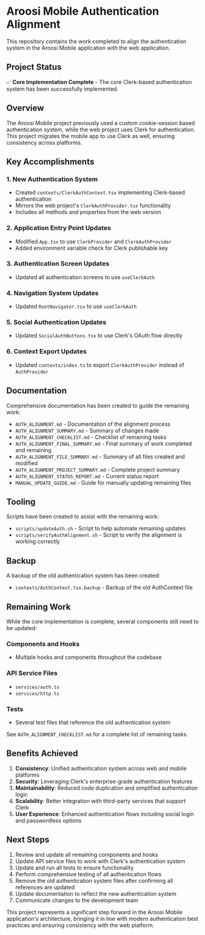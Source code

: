 # Aroosi Mobile Authentication Alignment

This repository contains the work completed to align the authentication system in the Aroosi Mobile application with the web application.

## Project Status

✅ **Core Implementation Complete** - The core Clerk-based authentication system has been successfully implemented.

## Overview

The Aroosi Mobile project previously used a custom cookie-session based authentication system, while the web project uses Clerk for authentication. This project migrates the mobile app to use Clerk as well, ensuring consistency across platforms.

## Key Accomplishments

### 1. New Authentication System
- Created `contexts/ClerkAuthContext.tsx` implementing Clerk-based authentication
- Mirrors the web project's `ClerkAuthProvider.tsx` functionality
- Includes all methods and properties from the web version

### 2. Application Entry Point Updates
- Modified `App.tsx` to use `ClerkProvider` and `ClerkAuthProvider`
- Added environment variable check for Clerk publishable key

### 3. Authentication Screen Updates
- Updated all authentication screens to use `useClerkAuth`

### 4. Navigation System Updates
- Updated `RootNavigator.tsx` to use `useClerkAuth`

### 5. Social Authentication Updates
- Updated `SocialAuthButtons.tsx` to use Clerk's OAuth flow directly

### 6. Context Export Updates
- Updated `contexts/index.ts` to export `ClerkAuthProvider` instead of `AuthProvider`

## Documentation

Comprehensive documentation has been created to guide the remaining work:

- `AUTH_ALIGNMENT.md` - Documentation of the alignment process
- `AUTH_ALIGNMENT_SUMMARY.md` - Summary of changes made
- `AUTH_ALIGNMENT_CHECKLIST.md` - Checklist of remaining tasks
- `AUTH_ALIGNMENT_FINAL_SUMMARY.md` - Final summary of work completed and remaining
- `AUTH_ALIGNMENT_FILE_SUMMARY.md` - Summary of all files created and modified
- `AUTH_ALIGNMENT_PROJECT_SUMMARY.md` - Complete project summary
- `AUTH_ALIGNMENT_STATUS_REPORT.md` - Current status report
- `MANUAL_UPDATE_GUIDE.md` - Guide for manually updating remaining files

## Tooling

Scripts have been created to assist with the remaining work:

- `scripts/updateAuth.sh` - Script to help automate remaining updates
- `scripts/verifyAuthAlignment.sh` - Script to verify the alignment is working correctly

## Backup

A backup of the old authentication system has been created:

- `contexts/AuthContext.tsx.backup` - Backup of the old AuthContext file

## Remaining Work

While the core implementation is complete, several components still need to be updated:

### Components and Hooks
- Multiple hooks and components throughout the codebase

### API Service Files
- `services/auth.ts`
- `services/http.ts`

### Tests
- Several test files that reference the old authentication system

See `AUTH_ALIGNMENT_CHECKLIST.md` for a complete list of remaining tasks.

## Benefits Achieved

1. **Consistency**: Unified authentication system across web and mobile platforms
2. **Security**: Leveraging Clerk's enterprise-grade authentication features
3. **Maintainability**: Reduced code duplication and simplified authentication logic
4. **Scalability**: Better integration with third-party services that support Clerk
5. **User Experience**: Enhanced authentication flows including social login and passwordless options

## Next Steps

1. Review and update all remaining components and hooks
2. Update API service files to work with Clerk's authentication system
3. Update and run all tests to ensure functionality
4. Perform comprehensive testing of all authentication flows
5. Remove the old authentication system files after confirming all references are updated
6. Update documentation to reflect the new authentication system
7. Communicate changes to the development team

This project represents a significant step forward in the Aroosi Mobile application's architecture, bringing it in line with modern authentication best practices and ensuring consistency with the web platform.